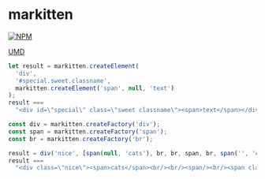 # markitten

[![NPM](https://nodei.co/npm/markitten.png)](https://nodei.co/npm/markitten/)

[UMD](https://unpkg.com/markitten)
 
```js
let result = markitten.createElement(
  'div',
  '#special.sweet.classname',
  markitten.createElement('span', null, 'text')
);
result ===
  "<div id=\"special\" class=\"sweet classname\"><span>text</span></div>";

const div = markitten.createFactory('div');
const span = markitten.createFactory('span');
const br = markitten.createFactory('br');

result = div('nice', [span(null, 'cats'), br, br, span, br, span('', 'emptiness')]);
result ===
  "<div class=\"nice\"><span>cats</span><br/><br/><span/><br/><span class=\"\">emptiness</span></div>"

```
